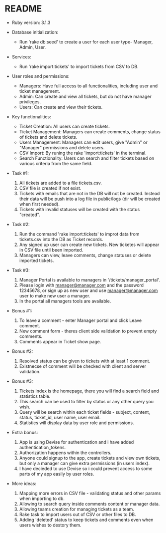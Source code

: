# README

* Ruby version: 3.1.3

* Database initialization: 
    - Run 'rake db:seed' to create a user for each user type- Manager, Admin, User.

* Services:
    - Run 'rake import:tickets' to import tickets from CSV to DB.

* User roles and permissions:
    - Managers: Have full access to all functionalities, including user and ticket management.
    - Admin: Can create and view all tickets, but do not have manager privileges.
    - Users: Can create and view their tickets.

* Key functionalities:
    - Ticket Creation: All users can create tickets.
    - Ticket Management: Managers can create comments, change status of tickets and delete tickets.
    - Users Management: Managers can edit users, give "Admin" or "Manager" permissions and delete users.
    - CSV Import: By runing the rake 'import:tickets' in the terminal.
    - Search Functionality: Users can search and filter tickets based on various criteria from the same field.

* Task #1:
    1. All tickets are added to a file tickets.csv.
    2. CSV file is created if not exist.
    3. Tickets with emails that are not in the DB will not be created. Instead their data will be push into a log file in public/logs (dir will be created when first needed).
    4. Tickets with invalid statuses will be created with the status "created".

* Task #2:
    1. Run the command 'rake import:tickets' to improt data from tickets.csv into the DB as Ticket records.
    2. Any signed up user can create new tickets. New ticketes will appear in CSV file until been imported.
    3. Managers can view, leave comments, change statuses or delete imported tickets.


* Task #3:
    1. Manager Portal is available to managers in '/tickets/manager_portal'.
    2. Please login with manager@manager.com and the password 12345678, or sign up as new user and use manager@manager.com user to make new user a manager.
    3. In the portal all managers tools are available.

* Bonus #1:
    1. To leave a comment - enter Manager portal and click Leave comment.
    2. New comment form - theres client side validation to prevent empty comments.
    3. Comments appear in Ticket show page.

* Bonus #2:
    1. Resolved status can be given to tickets with at least 1 comment.
    2. Existnecse of comment will be checked with client and server validation.

* Bonus #3:
    1. Tickets index is the homepage, there you will find a search field and statistics table.
    2. This search can be used to filter by status or any other query you wish.
    3. Query will be search within each ticket fields - subject, content, status, ticket_id, user name, user email.
    4. Statistics will display data by user role and permissions.

* Extra bonus:
    1. App is using Devise for authentication and i have added authentication_tokens.
    2. Authorization happens within the controllers.
    3. Anyone could signup to the app, create tickets and view own tickets, but only a manager can give extra permissions (in users index).
    4. I have decieded to use Devise so i could prevent access to some parts of my app easily by user roles.

* More ideas:
    1. Mapping more errors in CSV file - validating status and other params when importing to db.
    2. Allowing to search query inside comments content or manager data.
    3. Allowing teams creation for managing tickets as a team.
    4. Rake task to import users out of CSV or other files to DB.
    5. Adding 'deleted' status to keep tickets and comments even when users wishes to destory them.